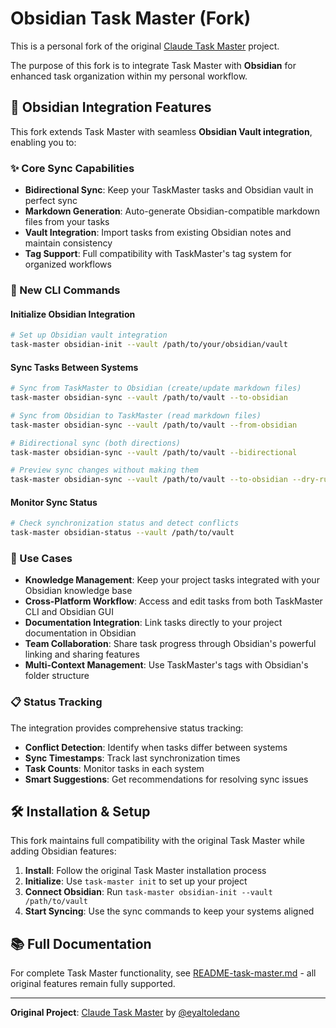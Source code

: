 # Obsidian Task Master (Fork)

This is a personal fork of the original [Claude Task Master](https://github.com/eyaltoledano/claude-task-master) project.

The purpose of this fork is to integrate Task Master with **Obsidian** for enhanced task organization within my personal workflow.

## 🔗 Obsidian Integration Features

This fork extends Task Master with seamless **Obsidian Vault integration**, enabling you to:

### ✨ Core Sync Capabilities
- **Bidirectional Sync**: Keep your TaskMaster tasks and Obsidian vault in perfect sync
- **Markdown Generation**: Auto-generate Obsidian-compatible markdown files from your tasks
- **Vault Integration**: Import tasks from existing Obsidian notes and maintain consistency
- **Tag Support**: Full compatibility with TaskMaster's tag system for organized workflows

### 🚀 New CLI Commands

#### Initialize Obsidian Integration
```bash
# Set up Obsidian vault integration
task-master obsidian-init --vault /path/to/your/obsidian/vault
```

#### Sync Tasks Between Systems
```bash
# Sync from TaskMaster to Obsidian (create/update markdown files)
task-master obsidian-sync --vault /path/to/vault --to-obsidian

# Sync from Obsidian to TaskMaster (read markdown files)
task-master obsidian-sync --vault /path/to/vault --from-obsidian

# Bidirectional sync (both directions)
task-master obsidian-sync --vault /path/to/vault --bidirectional

# Preview sync changes without making them
task-master obsidian-sync --vault /path/to/vault --to-obsidian --dry-run
```

#### Monitor Sync Status
```bash
# Check synchronization status and detect conflicts
task-master obsidian-status --vault /path/to/vault
```

### 🎯 Use Cases

- **Knowledge Management**: Keep your project tasks integrated with your Obsidian knowledge base
- **Cross-Platform Workflow**: Access and edit tasks from both TaskMaster CLI and Obsidian GUI
- **Documentation Integration**: Link tasks directly to your project documentation in Obsidian
- **Team Collaboration**: Share task progress through Obsidian's powerful linking and sharing features
- **Multi-Context Management**: Use TaskMaster's tags with Obsidian's folder structure

### 📋 Status Tracking

The integration provides comprehensive status tracking:
- **Conflict Detection**: Identify when tasks differ between systems
- **Sync Timestamps**: Track last synchronization times
- **Task Counts**: Monitor tasks in each system
- **Smart Suggestions**: Get recommendations for resolving sync issues

## 🛠 Installation & Setup

This fork maintains full compatibility with the original Task Master while adding Obsidian features:

1. **Install**: Follow the original Task Master installation process
2. **Initialize**: Use `task-master init` to set up your project
3. **Connect Obsidian**: Run `task-master obsidian-init --vault /path/to/vault`
4. **Start Syncing**: Use the sync commands to keep your systems aligned

## 📚 Full Documentation

For complete Task Master functionality, see [README-task-master.md](README-task-master.md) - all original features remain fully supported.

---

**Original Project**: [Claude Task Master](https://github.com/eyaltoledano/claude-task-master) by [@eyaltoledano](https://x.com/eyaltoledano)
